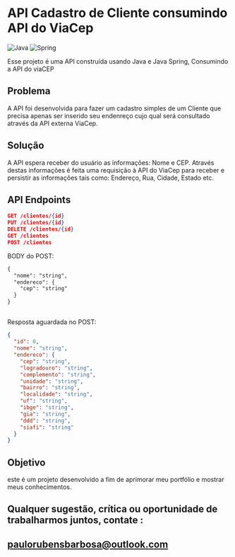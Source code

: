 # API Cadastro de Cliente consumindo API do ViaCep

![Java](https://img.shields.io/badge/java-%23ED8B00.svg?style=for-the-badge&logo=openjdk&logoColor=white)
![Spring](https://img.shields.io/badge/spring-%236DB33F.svg?style=for-the-badge&logo=spring&logoColor=white)

Esse projeto é uma API construída usando Java e Java Spring, Consumindo a API do viaCEP

## Problema
A API foi desenvolvida para fazer um cadastro simples de um Cliente que precisa apenas ser inserido seu endenreço cujo qual será consultado através da API externa ViaCep.

## Solução
A API espera receber do usuário as informações: Nome e CEP.
Através destas informações é feita uma requisição à API do ViaCep para receber e persistir as informações tais como: Endereço, Rua, Cidade, Estado etc.

## API Endpoints
```json
GET /clientes/{id}
PUT /clientes/{id}
DELETE /clientes/{id}
GET /clientes
POST /clientes
```
BODY do POST:
```markdown
{
  "nome": "string",
  "endereco": {
    "cep": "string"
  }
}
```
## 

Resposta aguardada no POST:
```json
{
  "id": 0,
  "nome": "string",
  "endereco": {
    "cep": "string",
    "logradouro": "string",
    "complemento": "string",
    "unidade": "string",
    "bairro": "string",
    "localidade": "string",
    "uf": "string",
    "ibge": "string",
    "gia": "string",
    "ddd": "string",
    "siafi": "string"
  }
}
```


## Objetivo
este é um projeto desenvolvido a fim de aprimorar meu portfólio e mostrar meus conhecimentos.

## Qualquer sugestão, crítica ou oportunidade de trabalharmos juntos, contate : 
## paulorubensbarbosa@outlook.com
